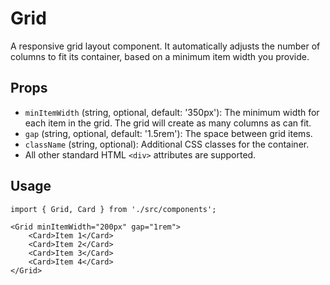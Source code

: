 # Grid

A responsive grid layout component. It automatically adjusts the number of columns to fit its container, based on a minimum item width you provide.

## Props

*   `minItemWidth` (string, optional, default: '350px'): The minimum width for each item in the grid. The grid will create as many columns as can fit.
*   `gap` (string, optional, default: '1.5rem'): The space between grid items.
*   `className` (string, optional): Additional CSS classes for the container.
*   All other standard HTML `<div>` attributes are supported.

## Usage

```tsx
import { Grid, Card } from './src/components';

<Grid minItemWidth="200px" gap="1rem">
    <Card>Item 1</Card>
    <Card>Item 2</Card>
    <Card>Item 3</Card>
    <Card>Item 4</Card>
</Grid>
```
